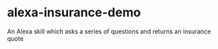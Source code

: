 # alexa-insurance-demo
An Alexa skill which asks a series of questions and returns an insurance quote
